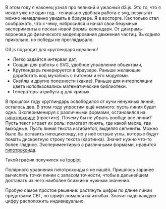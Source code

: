 В этом году я наконец узнал про великий и ужасный d3.js. Это то, что я искал уже не один год - гениально удобная работа с svg, результат можно немедленно увидеть в браузере. Я в восторге. Как только стал соображать, что к чему, набросился и начал свои безумные эксперименты в посках новой формы календаря. От диаграмы воронова до физического моделирования движения частиц. Выходило прикольно, но победы не проглядывало.

D3.js подходит для круглендаря идеально!

* Легко задаётся интервал дат, 
* Создан для работы с SVG, удобное управление объектами,
* Круглендарь генерируется в браузере. Раньше желающие доработать код мучались с питоном и его модулями.
* Скейлы и другие полезности (какие). Раньше для интерполяции цвета использовались математические библиотеки.
* Генераторы атрибута g для кривых.

В прошлом году круглиндарь освободился от кучи ненужных линий, осталось две. В этом году упростим ещё немного: пусть линия будет одна. Эксперименируя с различными формами, остановился на [гипотрохоиде](https://en.wikipedia.org/wiki/Hypotrochoid) (простите).
Почему бы не убрать вообще все линии? Пусть текст играет их роль: помогает понять, где какой месяц, где выходные. Пусть линия текста изгибается, выделяя сегменты. Можно было бы оставить гипоциклоиду, но у неё острые углы, которые будут ломать дискретную строку текста (картинка). Значит нужно что-то более гладное. Экспериментирую с различными формами, нравится [гипотрохоида](https://en.wikipedia.org/wiki/Hypotrochoid).

Такой график получился на [fooplot](http://fooplot.com/#W3sidHlwZSI6MiwiZXF4IjoiKDEyLTEpKmNvcyhzKSswLjYqY29zKCgxMi0oMSkpKnMvKDEpKSIsImVxeSI6IigxMi0xKSpzaW4ocyktMC42KnNpbigoMTItKDEpKSpzLygxKSkiLCJjb2xvciI6IiNmZjAwMDAiLCJzbWluIjoiMCIsInNtYXgiOiIycGkiLCJzc3RlcCI6Ii4wMSJ9LHsidHlwZSI6MTAwMCwid2luZG93IjpbIi0zMy4xNTA4Njk4ODU2NjI0NSIsIjE2LjQ0MDE5NDU2NzQ2MjQ2MyIsIi0xNi40NzE0NjM2MzU2MDc0NSIsIjE0LjA0NjExNDQ4OTM5MjQ3NCJdfV0-)

Полярного уравнения гипотрохоиды я не нашёл. Пришлось заранее вычислять точки линии с запасом точности, чтобы в дальнейшем доставать из него наиболее близкие к нужным значения.

Пробую самое простое решение: растянуть цифры по длине линии средствами СВГ, но шрифт ломался на изгибах. Значит надо каждую цифру расположить индивидуально.

